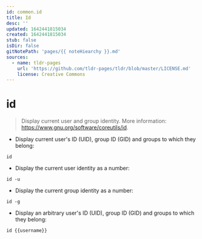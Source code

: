 ```yaml
---
id: common.id
title: Id
desc: ''
updated: 1642441815034
created: 1642441815034
stub: false
isDir: false
gitNotePath: 'pages/{{ noteHiearchy }}.md'
sources:
  - name: tldr-pages
    url: 'https://github.com/tldr-pages/tldr/blob/master/LICENSE.md'
    license: Creative Commons
---
```

# id

> Display current user and group identity.
> More information: <https://www.gnu.org/software/coreutils/id>.

- Display current user's ID (UID), group ID (GID) and groups to which they belong:

`id`

- Display the current user identity as a number:

`id -u`

- Display the current group identity as a number:

`id -g`

- Display an arbitrary user's ID (UID), group ID (GID) and groups to which they belong:

`id {{username}}`

